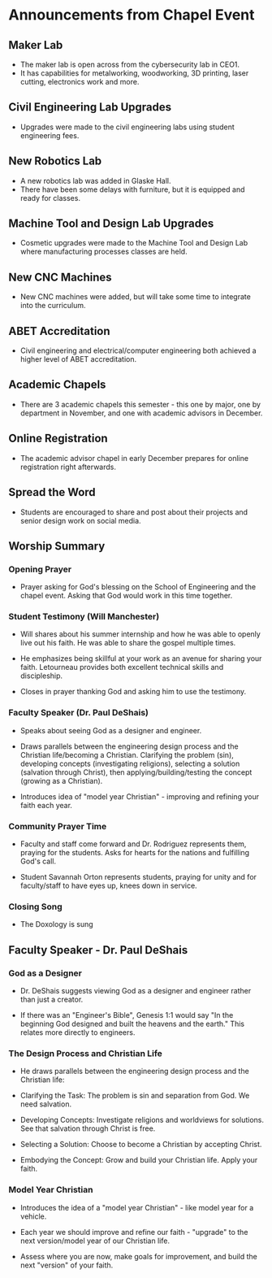 

# Announcements from Chapel Event

## Maker Lab
- The maker lab is open across from the cybersecurity lab in CEO1. 
- It has capabilities for metalworking, woodworking, 3D printing, laser cutting, electronics work and more.

## Civil Engineering Lab Upgrades  
- Upgrades were made to the civil engineering labs using student engineering fees.

## New Robotics Lab
- A new robotics lab was added in Glaske Hall. 
- There have been some delays with furniture, but it is equipped and ready for classes.

## Machine Tool and Design Lab Upgrades
- Cosmetic upgrades were made to the Machine Tool and Design Lab where manufacturing processes classes are held.

## New CNC Machines
- New CNC machines were added, but will take some time to integrate into the curriculum.

## ABET Accreditation  
- Civil engineering and electrical/computer engineering both achieved a higher level of ABET accreditation.

## Academic Chapels
- There are 3 academic chapels this semester - this one by major, one by department in November, and one with academic advisors in December.

## Online Registration  
- The academic advisor chapel in early December prepares for online registration right afterwards.

## Spread the Word
- Students are encouraged to share and post about their projects and senior design work on social media.


## Worship Summary

### Opening Prayer
- Prayer asking for God's blessing on the School of Engineering and the chapel event. Asking that God would work in this time together.  

### Student Testimony (Will Manchester)
- Will shares about his summer internship and how he was able to openly live out his faith. He was able to share the gospel multiple times. 

- He emphasizes being skillful at your work as an avenue for sharing your faith. Letourneau provides both excellent technical skills and discipleship.

- Closes in prayer thanking God and asking him to use the testimony.

### Faculty Speaker (Dr. Paul DeShais)
- Speaks about seeing God as a designer and engineer. 

- Draws parallels between the engineering design process and the Christian life/becoming a Christian. Clarifying the problem (sin), developing concepts (investigating religions), selecting a solution (salvation through Christ), then applying/building/testing the concept (growing as a Christian).

- Introduces idea of "model year Christian" - improving and refining your faith each year.

### Community Prayer Time
- Faculty and staff come forward and Dr. Rodriguez represents them, praying for the students. Asks for hearts for the nations and fulfilling God's call.

- Student Savannah Orton represents students, praying for unity and for faculty/staff to have eyes up, knees down in service. 

### Closing Song
- The Doxology is sung


## Faculty Speaker - Dr. Paul DeShais

### God as a Designer 

- Dr. DeShais suggests viewing God as a designer and engineer rather than just a creator.

- If there was an "Engineer's Bible", Genesis 1:1 would say "In the beginning God designed and built the heavens and the earth." This relates more directly to engineers.

### The Design Process and Christian Life

- He draws parallels between the engineering design process and the Christian life:

- Clarifying the Task: The problem is sin and separation from God. We need salvation.

- Developing Concepts: Investigate religions and worldviews for solutions. See that salvation through Christ is free.

- Selecting a Solution: Choose to become a Christian by accepting Christ.

- Embodying the Concept: Grow and build your Christian life. Apply your faith.

### Model Year Christian

- Introduces the idea of a "model year Christian" - like model year for a vehicle.

- Each year we should improve and refine our faith - "upgrade" to the next version/model year of our Christian life.

- Assess where you are now, make goals for improvement, and build the next "version" of your faith.
